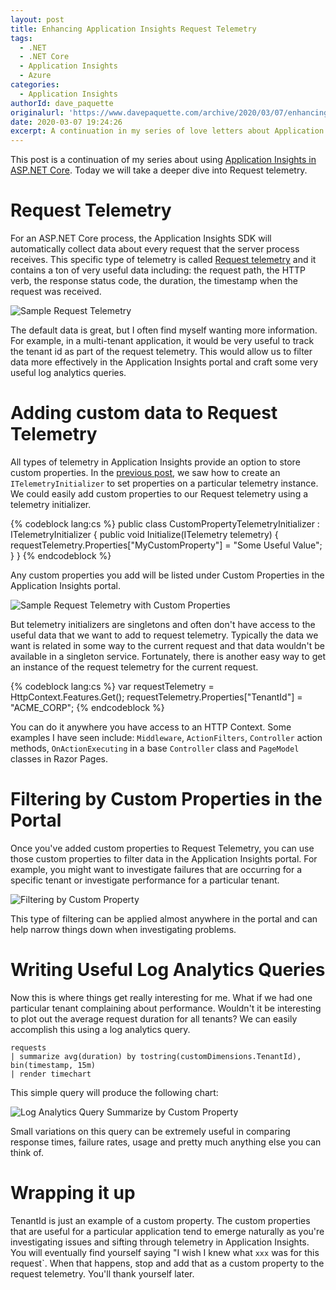 ```yaml
---
layout: post
title: Enhancing Application Insights Request Telemetry
tags:
  - .NET
  - .NET Core
  - Application Insights
  - Azure
categories:
  - Application Insights
authorId: dave_paquette
originalurl: 'https://www.davepaquette.com/archive/2020/03/07/enhancing-application-insights-request-telemetry.aspx'
date: 2020-03-07 19:24:26
excerpt: A continuation in my series of love letters about Application Insights. Today I explore a method of enhancing the request telemetry that is automatically collected by the Application Insights SDK. 
---
```

This post is a continuation of my series about using [Application Insights in ASP.NET Core](https://www.davepaquette.com/archive/2020/01/20/getting-the-most-out-of-application-insights-for-net-core-apps.aspx). Today we will take a deeper dive into Request telemetry. 

# Request Telemetry
For an ASP.NET Core process, the Application Insights SDK will automatically collect data about every request that the server process receives. This specific type of telemetry is called [Request telemetry](https://docs.microsoft.com/azure/azure-monitor/app/data-model-request-telemetry) and it contains a ton of very useful data including: the request path, the HTTP verb, the response status code, the duration, the timestamp when the request was received.   

![Sample Request Telemetry](https://www.davepaquette.com/images/app_insights/request_telemetry.png)

The default data is great, but I often find myself wanting more information. For example, in a multi-tenant application, it would be very useful to track the tenant id as part of the request telemetry. This would allow us to filter data more effectively in the Application Insights portal and craft some very useful log analytics queries. 

# Adding custom data to Request Telemetry
All types of telemetry in Application Insights provide an option to store custom properties. In the [previous post](https://www.davepaquette.com/archive/2020/02/05/setting-cloud-role-name-in-application-insights.aspx), we saw how to create an `ITelemetryInitializer` to set properties on a particular telemetry instance. We could easily add custom properties to our Request telemetry using a telemetry initializer.

{% codeblock lang:cs %}
public class CustomPropertyTelemetryInitializer : ITelemetryInitializer
{
    public void Initialize(ITelemetry telemetry)
    {
      requestTelemetry.Properties["MyCustomProperty"] = "Some Useful Value";
    }
}
{% endcodeblock %}

Any custom properties you add will be listed under Custom Properties in the Application Insights portal.

![Sample Request Telemetry with Custom Properties](https://www.davepaquette.com/images/app_insights/request_telemetry_custom_property.png)


But telemetry initializers are singletons and often don't have access to the useful data that we want to add to request telemetry. Typically the data we want is related in some way to the current request and that data wouldn't be available in a singleton service. Fortunately, there is another easy way to get an instance of the request telemetry for the current request. 

{% codeblock lang:cs %}
var requestTelemetry = HttpContext.Features.Get<RequestTelemetry>();
requestTelemetry.Properties["TenantId"] = "ACME_CORP"; 
{% endcodeblock %}

You can do it anywhere you have access to an HTTP Context. Some examples I have seen include: `Middleware`, `ActionFilters`, `Controller` action methods, `OnActionExecuting` in a base `Controller` class and `PageModel` classes in Razor Pages. 

# Filtering by Custom Properties in the Portal
Once you've added custom properties to Request Telemetry, you can use those custom properties to filter data in the Application Insights portal. For example, you might want to investigate failures that are occurring for a specific tenant or investigate performance for a particular tenant. 

![Filtering by Custom Property](https://www.davepaquette.com/images/app_insights/filer_by_custom_property.png)

This type of filtering can be applied almost anywhere in the portal and can help narrow things down when investigating problems.

# Writing Useful Log Analytics Queries
Now this is where things get really interesting for me. What if we had one particular tenant complaining about performance. Wouldn't it be interesting to plot out the average request duration for all tenants? We can easily accomplish this using a log analytics query.

```
requests
| summarize avg(duration) by tostring(customDimensions.TenantId), bin(timestamp, 15m)
| render timechart
```

This simple query will produce the following chart:

![Log Analytics Query Summarize by Custom Property](https://www.davepaquette.com/images/app_insights/log_analytics_by_custom_property.png)

Small variations on this query can be extremely useful in comparing response times, failure rates, usage and pretty much anything else you can think of. 


# Wrapping it up
TenantId is just an example of a custom property. The custom properties that are useful for a particular application tend to emerge naturally as you're investigating issues and sifting through telemetry in Application Insights. You will eventually find yourself saying "I wish I knew what `xxx` was for this request`. When that happens, stop and add that as a custom property to the request telemetry. You'll thank yourself later.